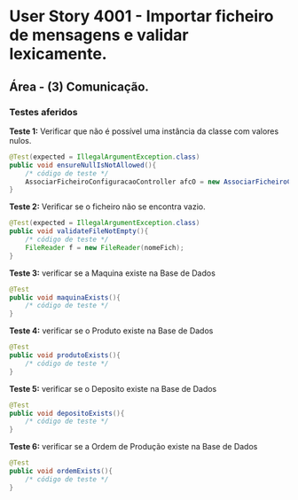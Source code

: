 # User Story 4001 - Importar ficheiro de mensagens e validar lexicamente.

## Área - (3) Comunicação.

### Testes aferidos

**Teste 1:** Verificar que não é possível uma instância da classe  com valores nulos.

```java
@Test(expected = IllegalArgumentException.class)
public void ensureNullIsNotAllowed(){
    /* código de teste */
    AssociarFicheiroConfiguracaoController afcO = new AssociarFicheiroConfiguracaoController(null);
}
```



**Teste 2:** Verificar se o ficheiro não se encontra vazio.

```java
@Test(expected = IllegalArgumentException.class)
public void validateFileNotEmpty(){
    /* código de teste */
    FileReader f = new FileReader(nomeFich);
}
```



**Teste 3:** verificar se a Maquina existe na Base de Dados

```java
@Test
public void maquinaExists(){
    /* código de teste */
}
```



**Teste 4:** verificar se o Produto existe na Base de Dados

```java
@Test
public void produtoExists(){
    /* código de teste */
}
```



**Teste 5:** verificar se o Deposito existe na Base de Dados

```java
@Test
public void depositoExists(){
    /* código de teste */
}
```



**Teste 6:** verificar se a Ordem de Produção existe na Base de Dados

```java
@Test
public void ordemExists(){
    /* código de teste */
}
```

